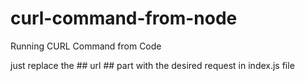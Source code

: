# curl-command-from-node
Running CURL Command from Code

just replace the ## url ## part with the desired request in index.js file
